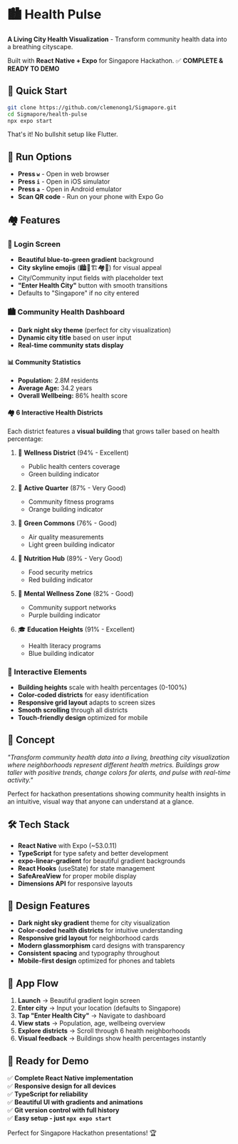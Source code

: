 # 🏙️ Health Pulse

**A Living City Health Visualization** - Transform community health data into a breathing cityscape.

Built with **React Native + Expo** for Singapore Hackathon. ✅ **COMPLETE & READY TO DEMO**

## 🚀 Quick Start

```bash
git clone https://github.com/clemenong1/Sigmapore.git
cd Sigmapore/health-pulse
npx expo start
```

That's it! No bullshit setup like Flutter.

## 📱 Run Options

- **Press `w`** - Open in web browser
- **Press `i`** - Open in iOS simulator  
- **Press `a`** - Open in Android emulator
- **Scan QR code** - Run on your phone with Expo Go

## 🏘️ Features

### 🎨 Login Screen
- **Beautiful blue-to-green gradient** background
- **City skyline emojis** (🏙️🏢🏗️🏘️🌃) for visual appeal
- City/Community input fields with placeholder text
- **"Enter Health City"** button with smooth transitions
- Defaults to "Singapore" if no city entered

### 🏙️ Community Health Dashboard
- **Dark night sky theme** (perfect for city visualization)
- **Dynamic city title** based on user input
- **Real-time community stats display**

#### 📊 Community Statistics
- **Population:** 2.8M residents
- **Average Age:** 34.2 years
- **Overall Wellbeing:** 86% health score

#### 🏘️ 6 Interactive Health Districts
Each district features a **visual building** that grows taller based on health percentage:

1. 🏥 **Wellness District** (94% - Excellent)
   - Public health centers coverage
   - Green building indicator

2. 🏃 **Active Quarter** (87% - Very Good) 
   - Community fitness programs
   - Orange building indicator

3. 🌱 **Green Commons** (76% - Good)
   - Air quality measurements
   - Light green building indicator

4. 🍎 **Nutrition Hub** (89% - Very Good)
   - Food security metrics
   - Red building indicator

5. 💚 **Mental Wellness Zone** (82% - Good)
   - Community support networks
   - Purple building indicator

6. 🎓 **Education Heights** (91% - Excellent)
   - Health literacy programs
   - Blue building indicator

### 🎯 Interactive Elements
- **Building heights** scale with health percentages (0-100%)
- **Color-coded districts** for easy identification
- **Responsive grid layout** adapts to screen sizes
- **Smooth scrolling** through all districts
- **Touch-friendly design** optimized for mobile

## 🎯 Concept

*"Transform community health data into a living, breathing city visualization where neighborhoods represent different health metrics. Buildings grow taller with positive trends, change colors for alerts, and pulse with real-time activity."*

Perfect for hackathon presentations showing community health insights in an intuitive, visual way that anyone can understand at a glance.

## 🛠️ Tech Stack

- **React Native** with Expo (~53.0.11)
- **TypeScript** for type safety and better development
- **expo-linear-gradient** for beautiful gradient backgrounds
- **React Hooks** (useState) for state management
- **SafeAreaView** for proper mobile display
- **Dimensions API** for responsive layouts

## 🎨 Design Features

- **Dark night sky gradient** theme for city visualization
- **Color-coded health districts** for intuitive understanding
- **Responsive grid layout** for neighborhood cards
- **Modern glassmorphism** card designs with transparency
- **Consistent spacing** and typography throughout
- **Mobile-first design** optimized for phones and tablets

## 📱 App Flow

1. **Launch** → Beautiful gradient login screen
2. **Enter city** → Input your location (defaults to Singapore)
3. **Tap "Enter Health City"** → Navigate to dashboard
4. **View stats** → Population, age, wellbeing overview
5. **Explore districts** → Scroll through 6 health neighborhoods
6. **Visual feedback** → Buildings show health percentages instantly

## 🚀 Ready for Demo

✅ **Complete React Native implementation**  
✅ **Responsive design for all devices**  
✅ **TypeScript for reliability**  
✅ **Beautiful UI with gradients and animations**  
✅ **Git version control with full history**  
✅ **Easy setup - just `npx expo start`**  

Perfect for Singapore Hackathon presentations! 🏆 